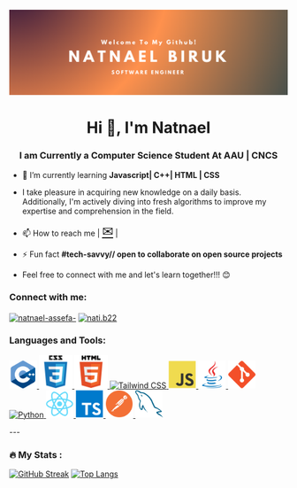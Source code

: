 ![Profile Image](https://github.com/Natib22/Natib22/blob/main/image.png)
<h1 align="center">Hi 👋, I'm Natnael</h1>
<h3 align="center">I am Currently a Computer Science Student At AAU | CNCS</h3>


- 🌱 I’m currently learning **Javascript| C++| HTML | CSS**
- I take pleasure in acquiring new knowledge on a daily basis. Additionally, I'm actively diving into fresh algorithms to improve my expertise and comprehension in the field.

- 📫 How to reach me | <a href="mailto:natibir400@gmail.com" style="font-size: 24px;" href="#">&#9993;</a> |

- ⚡ Fun fact **#tech-savvy// open to collaborate on open source projects**

- Feel free to connect with me and let's learn together!!! 😊

<h3 align="left">Connect with me:</h3>
<p align="left">
<a href="https://linkedin.com/in/natnael-assefa-" target="blank"><img align="center" src="https://raw.githubusercontent.com/rahuldkjain/github-profile-readme-generator/master/src/images/icons/Social/linked-in-alt.svg" alt="natnael-assefa-" height="30" width="40" /></a>
<a href="https://instagram.com/nati.b22" target="blank"><img align="center" src="https://raw.githubusercontent.com/rahuldkjain/github-profile-readme-generator/master/src/images/icons/Social/instagram.svg" alt="nati.b22" height="30" width="40" /></a>
</p>

<h3 align="left">Languages and Tools:</h3>
<p align="left"> <a href="https://www.w3schools.com/cpp/" target="_blank" rel="noreferrer"> <img src="https://raw.githubusercontent.com/devicons/devicon/master/icons/cplusplus/cplusplus-original.svg" alt="cplusplus" width="50" height="50"/> </a> <a href="https://www.w3schools.com/css/" target="_blank" rel="noreferrer"> <img src="https://raw.githubusercontent.com/devicons/devicon/master/icons/css3/css3-original-wordmark.svg" alt="css3" width="60" height="60"/> </a> <a href="https://www.w3.org/html/" target="_blank" rel="noreferrer"> <img src="https://raw.githubusercontent.com/devicons/devicon/master/icons/html5/html5-original-wordmark.svg" alt="html5" width="60" height="60"/> </a>
  <a href="https://tailwindcss.com/" target="_blank" rel="noreferrer">
  <img src="https://upload.wikimedia.org/wikipedia/commons/d/d5/Tailwind_CSS_Logo.svg" alt="Tailwind CSS" width="50" height="50" />
</a>

  <a href="https://developer.mozilla.org/en-US/docs/Web/JavaScript" target="_blank" rel="noreferrer">
  <img src="https://raw.githubusercontent.com/devicons/devicon/master/icons/javascript/javascript-original.svg" alt="javascript" width="50" height="50" /> </a> 
<a href="https://git-scm.com/" target="_blank" rel="noreferrer">
  

  <a href="https://www.java.com/" target="_blank" rel="noreferrer">
  <img src="https://raw.githubusercontent.com/devicons/devicon/master/icons/java/java-original.svg" alt="Java" width="50" height="50" />
</a>

  <img src="https://raw.githubusercontent.com/devicons/devicon/master/icons/git/git-original.svg" alt="Git" width="50" height="50" />
</a>
<a href="https://www.python.org/" target="_blank" rel="noreferrer">
  <img src="https://upload.wikimedia.org/wikipedia/commons/c/c3/Python-logo-notext.svg" alt="Python" width="50" height="50" />
</a>

<a href="https://reactjs.org/" target="_blank" rel="noreferrer">
  <img src="https://raw.githubusercontent.com/devicons/devicon/master/icons/react/react-original.svg" alt="React" width="50" height="50" />
</a>

<a href="https://www.typescriptlang.org/" target="_blank" rel="noreferrer">
  <img src="https://raw.githubusercontent.com/devicons/devicon/master/icons/typescript/typescript-original.svg" alt="TypeScript" width="50" height="50" />
</a>

<a href="https://www.postman.com/" target="_blank" rel="noreferrer">
  <img src="https://raw.githubusercontent.com/devicons/devicon/master/icons/postman/postman-original.svg" alt="Postman" width="50" height="50" />
</a>

<a href="https://www.mysql.com/" target="_blank" rel="noreferrer">
  <img src="https://raw.githubusercontent.com/devicons/devicon/master/icons/mysql/mysql-original.svg" alt="MySQL" width="50" height="50" />
</a>



</p>
---

### 🔥 My Stats :
[![GitHub Streak](http://github-readme-streak-stats.herokuapp.com?user=Natib22&theme=dark&background=000000)](https://git.io/streak-stats)
[![Top Langs](https://github-readme-stats.vercel.app/api/top-langs/?username=Natib22&layout=donut-vertical&theme=dark)](https://github.com/anuraghazra/github-readme-stats)



